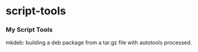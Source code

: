 script-tools
============

### My Script Tools

mkdeb: building a deb package from a tar.gz file with autotools processed.

